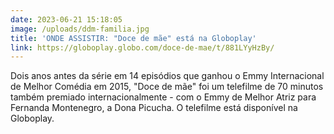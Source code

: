 ```yaml
---
date: 2023-06-21 15:18:05
image: /uploads/ddm-familia.jpg
title: 'ONDE ASSISTIR: "Doce de mãe" está na Globoplay'
link: https://globoplay.globo.com/doce-de-mae/t/881LYyHzBy/
---
```

Dois anos antes da série em 14 episódios que ganhou o Emmy Internacional de Melhor Comédia em 2015, "Doce de mãe" foi um telefilme de 70 minutos também premiado internacionalmente - com o Emmy de Melhor Atriz para Fernanda Montenegro, a Dona Picucha. O telefilme está disponível na Globoplay.